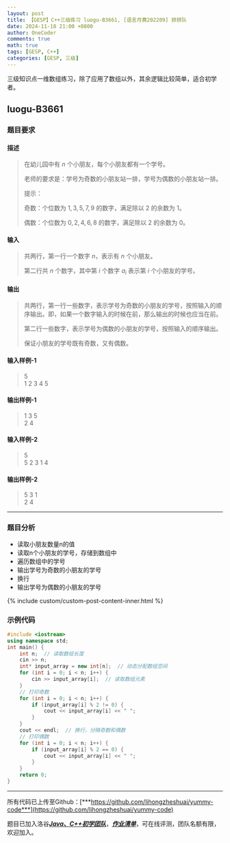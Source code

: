 ```yaml
---
layout: post
title: 【GESP】C++三级练习 luogu-B3661, [语言月赛202209] 排排队
date: 2024-11-18 21:00 +0800
author: OneCoder
comments: true
math: true
tags: [GESP, C++]
categories: [GESP, 三级]
---
```

三级知识点一维数组练习，除了应用了数组以外，其余逻辑比较简单，适合初学者。

<!--more-->

## luogu-B3661

### 题目要求

#### 描述

>在幼儿园中有 $n$ 个小朋友，每个小朋友都有一个学号。
>
>老师的要求是：学号为奇数的小朋友站一排，学号为偶数的小朋友站一排。
>
>提示：
>
>奇数：个位数为 $1, 3, 5, 7, 9$ 的数字，满足除以 $2$ 的余数为 $1$。
>
>偶数：个位数为 $0, 2, 4, 6, 8$ 的数字，满足除以 $2$ 的余数为 $0$。

#### 输入

>共两行，第一行一个数字 $n$，表示有 $n$ 个小朋友。
>
>第二行共 $n$ 个数字，其中第 $i$ 个数字 $a_i$ 表示第 $i$ 个小朋友的学号。

#### 输出

>共两行，第一行一些数字，表示学号为奇数的小朋友的学号，按照输入的顺序输出。即，如果一个数字输入的时候在前，那么输出的时候也应当在前。
>
>第二行一些数字，表示学号为偶数的小朋友的学号，按照输入的顺序输出。
>
>保证小朋友的学号既有奇数，又有偶数。

#### 输入样例-1

>5  
>1 2 3 4 5

#### 输出样例-1

>1 3 5  
>2 4

#### 输入样例-2

>5  
>5 2 3 1 4

#### 输出样例-2

>5 3 1  
>2 4

---

### 题目分析

- 读取小朋友数量n的值
- 读取n个小朋友的学号，存储到数组中
- 遍历数组中的学号
- 输出学号为奇数的小朋友的学号
- 换行
- 输出学号为偶数的小朋友的学号

{% include custom/custom-post-content-inner.html %}

### 示例代码

```cpp
#include <iostream>
using namespace std;
int main() {
    int n;  // 读取数组长度
    cin >> n;
    int* input_array = new int[n];  // 动态分配数组空间
    for (int i = 0; i < n; i++) {
        cin >> input_array[i];  // 读取数组元素
    }
    // 打印奇数
    for (int i = 0; i < n; i++) {
        if (input_array[i] % 2 != 0) {
            cout << input_array[i] << " ";
        }
    }
    cout << endl;  // 换行，分隔奇数和偶数
    // 打印偶数
    for (int i = 0; i < n; i++) {
        if (input_array[i] % 2 == 0) {
            cout << input_array[i] << " ";
        }
    }
    return 0;
}
```

---

所有代码已上传至Github：[***https://github.com/lihongzheshuai/yummy-code***](https://github.com/lihongzheshuai/yummy-code)

题目已加入洛谷[***Java、C++初学团队***](https://www.luogu.com.cn/team/92228)，[***作业清单***](https://www.luogu.com.cn/team/92228#homework)，可在线评测，团队名额有限，欢迎加入。
